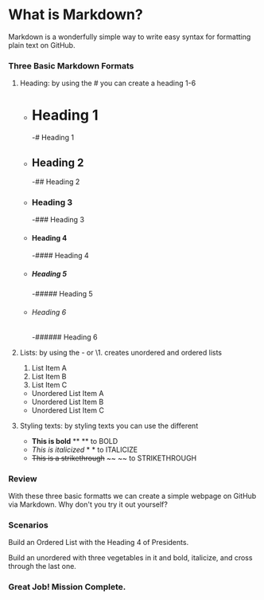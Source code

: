# What is Markdown?
Markdown is a wonderfully simple way to write easy syntax for formatting plain text on GitHub.

### Three Basic Markdown Formats
1. Heading: by using the \# you can create a heading 1-6
   - # Heading 1 
       -\# Heading 1
   - ## Heading 2
       -\## Heading 2
   - ### Heading 3
       -\### Heading 3
   - #### Heading 4
       -\#### Heading 4
   - ##### Heading 5
       -\##### Heading 5
   - ###### Heading 6
       -\###### Heading 6
       
2. Lists: by using the \- or \1. creates unordered and ordered lists
   1. List Item A
   2. List Item B
   3. List Item C
   - Unordered List Item A
   - Unordered List Item B
   - Unordered List Item C
   
4. Styling texts: by styling texts you can use the different 
   - **This is bold** 
       \** ** to BOLD
   - *This is italicized*
       \* * to ITALICIZE
   - ~~This is a strikethrough~~
       \~~ ~~ to STRIKETHROUGH

### Review
With these three basic formatts we can create a simple webpage on GitHub via Markdown. Why don't you try it out yourself?

### Scenarios
Build an Ordered List with the Heading 4 of Presidents.

Build an unordered with three vegetables in it and bold, italicize, and cross through the last one.

### Great Job! Mission Complete.
